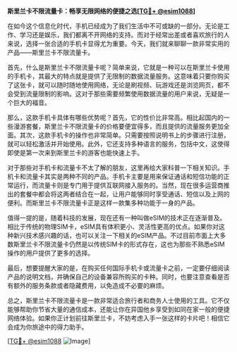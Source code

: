 **斯里兰卡不限流量卡：畅享无限网络的便捷之选[[TG💪+ @esim1088](https://t.me/s/esim1088)]**

在如今这个信息化时代，手机已经成为了我们生活中不可或缺的一部分。无论是工作、学习还是娱乐，我们都离不开网络的支持。而对于经常出差或者喜欢旅行的人来说，选择一张合适的手机卡显得尤为重要。今天，我们就来聊聊一款非常实用的产品——斯里兰卡不限流量卡。

首先，什么是斯里兰卡不限流量卡呢？简单来说，它就是一种可以在斯里兰卡使用的手机卡，其最大的特点就是提供了无限制的数据流量服务。这意味着只要你购买了这张卡，就可以随时随地使用网络，无论是刷视频、玩游戏还是浏览网页，都不会受到流量限制的影响。这对于那些需要频繁使用数据流量的用户来说，无疑是一个巨大的福音。

那么，这款手机卡具体有哪些优势呢？首先，它的性价比非常高。相比起国内的一些漫游套餐，斯里兰卡不限流量卡的价格要便宜得多，而且提供的流量服务更加全面。其次，这款手机卡的操作也非常简单。只需要按照说明书上的步骤进行注册，就可以轻松激活并开始使用。此外，它还支持多种语言的服务，包括中文，这使得即使是第一次来到斯里兰卡的游客也能快速上手。

对于那些对手机卡和流量卡不太了解的朋友，这里再给大家科普一下相关知识。手机卡和流量卡其实是两种不同的产品。手机卡主要是用来保证通话和短信功能的正常运行，而流量卡则是专门用于提供互联网接入服务的。当然，现在很多运营商推出的套餐中都会将这两者结合在一起，让用户能够同时享受通话、短信以及上网的便利。而斯里兰卡不限流量卡正是这样一款集多种功能于一身的产品。

值得一提的是，随着科技的发展，现在还有一种叫做eSIM的技术正在逐渐普及。相比于传统的物理SIM卡，eSIM具有体积更小、灵活性更高的优点。如果你对这种新兴技术感兴趣的话，也可以关注一下相关的eSIM产品。不过目前市面上大多数斯里兰卡不限流量卡仍然是以传统SIM卡的形式存在，这也为那些不熟悉eSIM操作的用户提供了更多的选择。

最后，想要提醒大家的是，在购买任何国际手机卡或流量卡之前，一定要仔细阅读产品的说明文档，并确保自己的设备兼容所购买的卡种。同时，也要注意查看是否有额外的服务条款或者隐藏费用，以免造成不必要的麻烦。

总之，斯里兰卡不限流量卡是一款非常适合旅行者和商务人士使用的工具。它不仅能够帮助你节省大量的通信成本，还能让你在异国他乡享受到如同在家一般的便捷网络体验。如果你正计划前往斯里兰卡，不妨考虑入手一张这样的卡片吧！相信它会成为你旅途中的得力助手。

[[TG💪+ @esim1088](https://t.me/s/esim1088) ![Image](https://i.postimg.cc/4NQfJmqS/Snipaste-2025-05-13-00-14-12.png)]